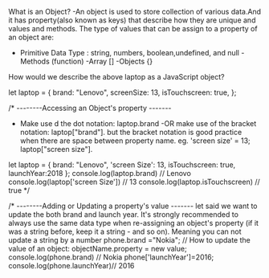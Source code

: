  What is an Object?
-An object is used to store collection of various data.And it has property(also known as keys) that describe how they are unique and values and methods. The type of values that can be assign to a property of an object are:
- Primitive Data Type : string, numbers, boolean,undefined, and null
-Methods (function)
-Array []
-Objects {}

How would we describe the above laptop as a JavaScript object?

let laptop = {
  brand: "Lenovo",
  screenSize: 13,
  isTouchscreen: true,
};

/* --------Accessing an Object's property  -------
- Make use d the dot notation: laptop.brand 
-OR make use of the bracket notation: laptop["brand"]. but the bracket notation is good practice when there are space between property name. eg. 'screen size' = 13; laptop["screen size"].
 
let laptop = {
    brand: "Lenovo",
    'screen Size': 13,
    isTouchscreen: true,
    launchYear:2018
  };
  console.log(laptop.brand) // Lenovo
  console.log(laptop['screen Size']) // 13
  console.log(laptop.isTouchscreen) // true
*/ 

/* --------Adding or Updating a property's value  -------
let said we want to update the both brand and launch year. It's strongly recommended to always use the same data type when re-assigning an object's property (if it was a string before, keep it a string - and so on). Meaning you can not update a string by a number
phone.brand ="Nokia";  // How to update the value of an object: objectName.property = new value;
console.log(phone.brand) // Nokia
phone['launchYear']=2016;
console.log(phone.launchYear)// 2016
